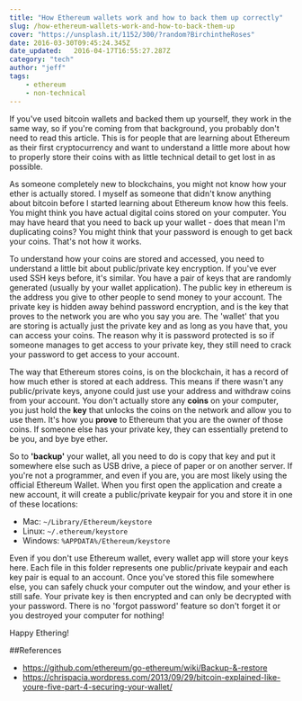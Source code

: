 ```yaml
---
title: "How Ethereum wallets work and how to back them up correctly"
slug: /how-ethereum-wallets-work-and-how-to-back-them-up
cover: "https://unsplash.it/1152/300/?random?BirchintheRoses"
date: 2016-03-30T09:45:24.345Z
date_updated:   2016-04-17T16:55:27.287Z
category: "tech"
author: "jeff"
tags: 
    - ethereum
    - non-technical
---
```


If you've used bitcoin wallets and backed them up yourself, they work in the same way, so if you're coming from that background, you probably don't need to read this article. This is for people that are learning about Ethereum as their first cryptocurrency and want to understand a little more about how to properly store their coins with as little technical detail to get lost in as possible.

As someone completely new to blockchains, you might not know how your ether is actually stored. I myself as someone that didn't know anything about bitcoin before I started learning about Ethereum know how this feels. You might think you have actual digital coins stored on your computer. You may have heard that you need to back up your wallet - does that mean I'm duplicating coins? You might think that your password is enough to get back your coins. That's not how it works.

To understand how your coins are stored and accessed, you need to understand a little bit about public/private key encryption. If you've ever used SSH keys before, it's similar. You have a pair of keys that are randomly generated (usually by your wallet application). The public key in ethereum is the address you give to other people to send money to your account. The private key is hidden away behind password encryption, and is the key that proves to the network you are who you say you are. The 'wallet' that you are storing is actually just the private key and as long as you have that, you can access your coins. The reason why it is password protected is so if someone manages to get access to your private key, they still need to crack your password to get access to your account.

The way that Ethereum stores coins, is on the blockchain, it has a record of how much ether is stored at each address. This means if there wasn't any public/private keys, anyone could just use your address and withdraw coins from your account. You don't actually store any **coins** on your computer, you just hold the **key** that unlocks the coins on the network and allow you to use them. It's how you **prove** to Ethereum that you are the owner of those coins. If someone else has your private key, they can essentially pretend to be you, and bye bye ether.

So to **'backup'** your wallet, all you need to do is copy that key and put it somewhere else such as USB drive, a piece of paper or on another server. If you're not a programmer, and even if you are, you are most likely using the official Ethereum Wallet. When you first open the application and create a new account, it will create a public/private keypair for you and store it in one of these locations: 

* Mac: `~/Library/Ethereum/keystore`
* Linux: `~/.ethereum/keystore`
* Windows: `%APPDATA%/Ethereum/keystore`

Even if you don't use Ethereum wallet, every wallet app will store your keys here. Each file in this folder represents one public/private keypair and each key pair is equal to an account. Once you've stored this file somewhere else, you can safely chuck your computer out the window, and your ether is still safe. Your private key is then encrypted and can only be decrypted with your password. There is no 'forgot password' feature so don't forget it or you destroyed your computer for nothing!

Happy Ethering!

##References

* https://github.com/ethereum/go-ethereum/wiki/Backup-&-restore
* https://chrispacia.wordpress.com/2013/09/29/bitcoin-explained-like-youre-five-part-4-securing-your-wallet/

